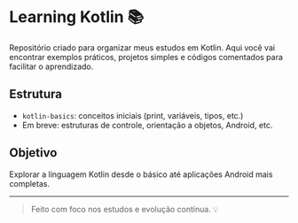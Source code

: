 # Learning Kotlin 📚

Repositório criado para organizar meus estudos em Kotlin. Aqui você vai encontrar exemplos práticos, projetos simples e códigos comentados para facilitar o aprendizado.

## Estrutura

- `kotlin-basics`: conceitos iniciais (print, variáveis, tipos, etc.)
- Em breve: estruturas de controle, orientação a objetos, Android, etc.

## Objetivo

Explorar a linguagem Kotlin desde o básico até aplicações Android mais completas.

---

> Feito com foco nos estudos e evolução contínua. 💡

